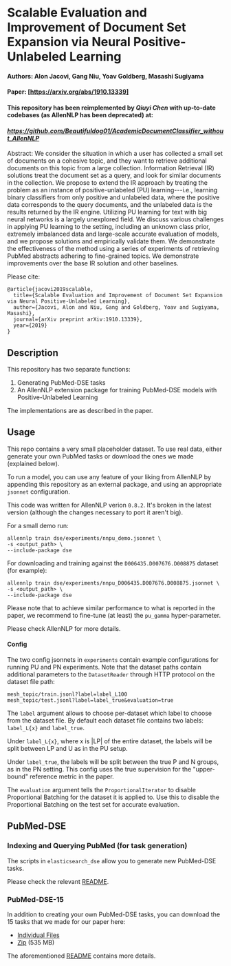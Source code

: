 # Scalable Evaluation and Improvement of Document Set Expansion via Neural Positive-Unlabeled Learning
#### Authors:  Alon Jacovi, Gang Niu, Yoav Goldberg, Masashi Sugiyama
#### Paper: [https://arxiv.org/abs/1910.13339]

#### This repository has been reimplemented by *Qiuyi Chen* with up-to-date codebases (as AllenNLP has been deprecated) at:
#### *https://github.com/Beautifuldog01/AcademicDocumentClassifier_without_AllenNLP*

Abstract:
We consider the situation in which a user has collected a small set of 
documents on a cohesive topic, and they want to retrieve additional 
documents on this topic from a large collection. Information Retrieval 
(IR) solutions treat the document set as a query, and look for similar 
documents in the collection. We propose to extend the IR approach by 
treating the problem as an instance of positive-unlabeled (PU) 
learning---i.e., learning binary classifiers from only positive 
and unlabeled data, where the positive data corresponds to the query 
documents, and the unlabeled data is the results returned by the IR 
engine. Utilizing PU learning for text with big neural networks is a 
largely unexplored field. We discuss various challenges in applying PU 
learning to the setting, including an unknown class prior, extremely 
imbalanced data and large-scale accurate evaluation of models, and we 
propose solutions and empirically validate them. We demonstrate the 
effectiveness of the method using a series of experiments of retrieving 
PubMed abstracts adhering to fine-grained topics. We demonstrate 
improvements over the base IR solution and other baselines.

Please cite:
```
@article{jacovi2019scalable,
  title={Scalable Evaluation and Improvement of Document Set Expansion via Neural Positive-Unlabeled Learning},
  author={Jacovi, Alon and Niu, Gang and Goldberg, Yoav and Sugiyama, Masashi},
  journal={arXiv preprint arXiv:1910.13339},
  year={2019}
}
```

## Description

This repository has two separate functions:
1. Generating PubMed-DSE tasks
2. An AllenNLP extension package for training
PubMed-DSE models with Positive-Unlabeled Learning

The implementations are as described in the paper. 

## Usage

This repo contains a very small placeholder dataset. To use real data, either
generate your own PubMed tasks or download the ones we made (explained below).

To run a model, you can use any feature of your liking from AllenNLP
by appending this repository as an external package, and using an appropriate
`jsonnet` configuration.

This code was written for AllenNLP verion `0.8.2`. It's broken in the latest version (although the changes necessary to port it aren't big).

For a small demo run:
```
allennlp train dse/experiments/nnpu_demo.jsonnet \
-s <output_path> \
--include-package dse
```

For downloading and training against the `D006435.D007676.D008875` dataset (for example):
```
allennlp train dse/experiments/nnpu_D006435.D007676.D008875.jsonnet \
-s <output_path> \
--include-package dse
```

Please note that to achieve similar performance to what is reported in the paper,
we recommend to fine-tune (at least) the `pu_gamma` hyper-parameter.

Please check AllenNLP for more details.

#### Config

The two config jsonnets in `experiments` contain example configurations
for running PU and PN experiments. Note that the dataset paths contain
additional parameters to the `DatasetReader` through HTTP protocol on the
dataset file path:

```
mesh_topic/train.jsonl?label=label_L100
mesh_topic/test.jsonl?label=label_true&evaluation=true
```

The `label` argument allows to choose per-dataset which label to choose
from the dataset file. By default each dataset file contains two
labels: `label_L{x}` and `label_true`.

Under `label_L{x}`, where x is |LP| of the entire dataset, the labels will be
split between LP and U as in the PU setup.

Under `label_true`, the labels will be split between the true
P and N groups, as in the PN setting. This config uses the true
supervision for the "upper-bound" reference metric in the paper.

The `evaluation` argument tells the `ProportionalIterator` to disable Proportional Batching
for the dataset it is applied to. Use this to disable the Proportional Batching on the
test set for accurate evaluation.



## PubMed-DSE
### Indexing and Querying PubMed (for task generation)

The scripts in `elasticsearch_dse` allow you to generate new PubMed-DSE
tasks.

Please check the relevant [README](https://github.com/sayaendo/document-set-expansion-pu/tree/master/dse/elasticsearch_dse).

### PubMed-DSE-15

In addition to creating your own PubMed-DSE tasks, you can download the 15
tasks that we made for our paper here:
* [Individual Files](http://nlp.biu.ac.il/~jacovia/pubmed-dse/)
* [Zip](http://nlp.biu.ac.il/~jacovia/pubmed-dse-15.zip) (535 MB)

The aforementioned [README](https://github.com/sayaendo/document-set-expansion-pu/tree/master/dse/elasticsearch_dse) contains more details.
